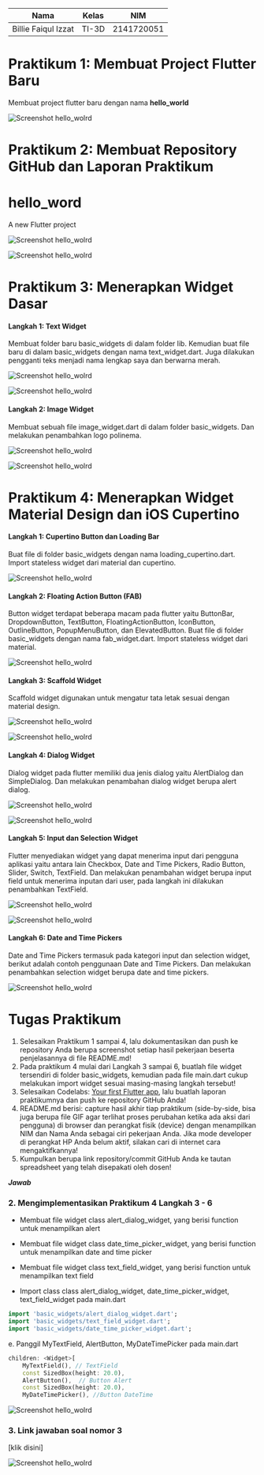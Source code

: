 | Nama                                | Kelas | NIM        |
| ----------------------------------- | ----- | ---------- |
| Billie Faiqul Izzat                 | TI-3D | 2141720051 |



# Praktikum 1: Membuat Project Flutter Baru

Membuat project flutter baru dengan nama **hello_world**

![Screenshot hello_wolrd](hello_world/images/project_baru.png)

# Praktikum 2: Membuat Repository GitHub dan Laporan Praktikum

# hello_word

A new Flutter project

![Screenshot hello_wolrd](hello_world/images/01.png)

![Screenshot hello_wolrd](hello_world/images/andro_p2_l11.png)

# Praktikum 3: Menerapkan Widget Dasar

#### Langkah 1: Text Widget

Membuat folder baru basic_widgets di dalam folder lib. Kemudian buat file baru di dalam basic_widgets dengan nama text_widget.dart. Juga dilakukan pengganti teks menjadi nama lengkap saya dan berwarna merah.

![Screenshot hello_wolrd](hello_world/images/p3_1.png)

![Screenshot hello_wolrd](hello_world/images/andro_p3_l1.png)


#### Langkah 2: Image Widget

Membuat sebuah file image_widget.dart di dalam folder basic_widgets. Dan melakukan penambahkan logo polinema.

![Screenshot hello_wolrd](hello_world/images/p3_2.png)

![Screenshot hello_wolrd](hello_world/images/andro_p3_l2.png)

# Praktikum 4: Menerapkan Widget Material Design dan iOS Cupertino

#### Langkah 1: Cupertino Button dan Loading Bar

Buat file di folder basic_widgets dengan nama loading_cupertino.dart. Import stateless widget dari material dan cupertino.

![Screenshot hello_wolrd](hello_world/images/p4_1.png)

#### Langkah 2: Floating Action Button (FAB)

Button widget terdapat beberapa macam pada flutter yaitu ButtonBar, DropdownButton, TextButton, FloatingActionButton, IconButton, OutlineButton, PopupMenuButton, dan ElevatedButton. Buat file di folder basic_widgets dengan nama fab_widget.dart. Import stateless widget dari material.

![Screenshot hello_wolrd](hello_world/images/p4_2.png)

#### Langkah 3: Scaffold Widget

Scaffold widget digunakan untuk mengatur tata letak sesuai dengan material design.

![Screenshot hello_wolrd](hello_world/images/p4_3.png)

![Screenshot hello_wolrd](hello_world/images/andro_p4_l3.png)

#### Langkah 4: Dialog Widget

Dialog widget pada flutter memiliki dua jenis dialog yaitu AlertDialog dan SimpleDialog. Dan melakukan penambahan dialog widget berupa alert dialog.

![Screenshot hello_wolrd](hello_world/images/p4_4.png)

![Screenshot hello_wolrd](hello_world/images/andro_p4_l4.png)

#### Langkah 5: Input dan Selection Widget

Flutter menyediakan widget yang dapat menerima input dari pengguna aplikasi yaitu antara lain Checkbox, Date and Time Pickers, Radio Button, Slider, Switch, TextField. Dan melakukan penambahan widget berupa input field untuk menerima inputan dari user, pada langkah ini dilakukan penambahkan TextField.

![Screenshot hello_wolrd](hello_world/images/p4_5.png)

![Screenshot hello_wolrd](hello_world/images/andro_p4_l5.png)

#### Langkah 6: Date and Time Pickers

Date and Time Pickers termasuk pada kategori input dan selection widget, berikut adalah contoh penggunaan Date and Time Pickers. Dan melakukan penambahkan selection widget berupa date and time pickers.

![Screenshot hello_wolrd](hello_world/images/andro_p4_l6.png)



# Tugas Praktikum

1. Selesaikan Praktikum 1 sampai 4, lalu dokumentasikan dan push ke repository Anda berupa screenshot setiap hasil pekerjaan beserta penjelasannya di file README.md!
2. Pada praktikum 4 mulai dari Langkah 3 sampai 6, buatlah file widget tersendiri di folder basic_widgets, kemudian pada file main.dart cukup melakukan import widget sesuai masing-masing langkah tersebut!
3. Selesaikan Codelabs: [Your first Flutter app](https://codelabs.developers.google.com/codelabs/flutter-codelab-first#0), lalu buatlah laporan praktikumnya dan push ke repository GitHub Anda!
4. README.md berisi: capture hasil akhir tiap praktikum (side-by-side, bisa juga berupa file GIF agar terlihat proses perubahan ketika ada aksi dari pengguna) di browser dan perangkat fisik (device) dengan menampilkan NIM dan Nama Anda sebagai ciri pekerjaan Anda. Jika mode developer di perangkat HP Anda belum aktif, silakan cari di internet cara mengaktifkannya!
5. Kumpulkan berupa link repository/commit GitHub Anda ke tautan spreadsheet yang telah disepakati oleh dosen!

***Jawab***

### 2. Mengimplementasikan Praktikum 4 Langkah 3 - 6

- Membuat file widget class alert_dialog_widget, yang berisi function untuk menampilkan alert

- Membuat file widget class date_time_picker_widget, yang berisi function untuk menampilkan date and time picker

- Membuat file widget class text_field_widget, yang berisi function untuk menampilkan text field

- Import class class alert_dialog_widget, date_time_picker_widget, text_field_widget pada main.dart

``` dart
import 'basic_widgets/alert_dialog_widget.dart';
import 'basic_widgets/text_field_widget.dart';
import 'basic_widgets/date_time_picker_widget.dart';
```

e. Panggil MyTextField, AlertButton, MyDateTimePicker pada main.dart

```dart
children: <Widget>[
    MyTextField(), // TextField 
    const SizedBox(height: 20.0),
    AlertButton(),  // Button Alert
    const SizedBox(height: 20.0),
    MyDateTimePicker(), //Button DateTime
```

![Screenshot hello_wolrd](hello_world/images/tugas.gif)

### 3. Link jawaban soal nomor 3 
[klik disini]


![Screenshot hello_wolrd](hello_world/images/andro_tugas3.gif)
